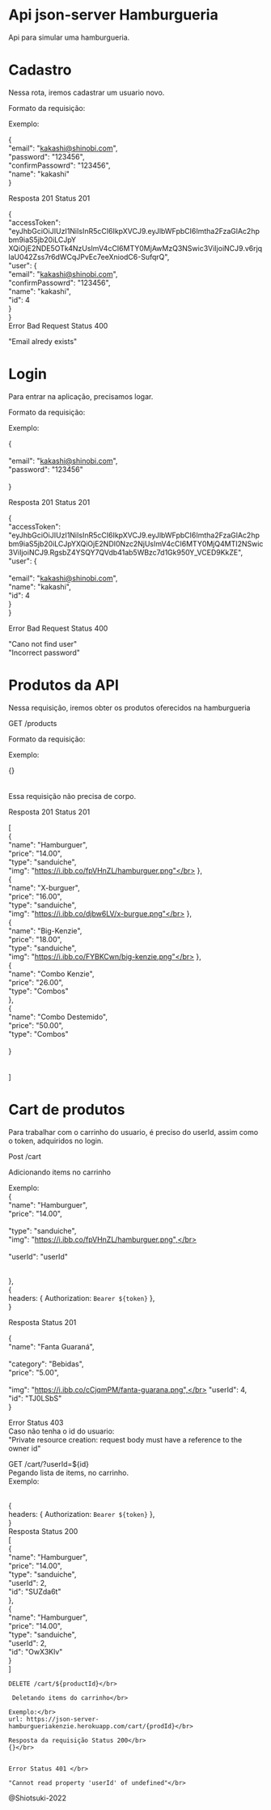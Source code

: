 # Api json-server Hamburgueria

Api para simular uma hamburgueria.


# Cadastro

Nessa rota, iremos cadastrar um usuario novo.

Formato da requisição: </br>

Exemplo:</br>

{ </br>
"email": "kakashi@shinobi.com",</br>
"password": "123456",</br>
 "confirmPassowrd": "123456",</br>
"name": "kakashi"</br>
}</br>


Resposta 201 Status 201</br>

{</br>
  "accessToken": "eyJhbGciOiJIUzI1NiIsInR5cCI6IkpXVCJ9.eyJlbWFpbCI6Imtha2FzaGlAc2hpbm9iaS5jb20iLCJpY</br>
  XQiOjE2NDE5OTk4NzUsImV4cCI6MTY0MjAwMzQ3NSwic3ViIjoiNCJ9.v6rjqlaU042Zss7r6dWCqJPvEc7eeXniodC6-SufqrQ",</br>
  "user": {</br>
    "email": "kakashi@shinobi.com",</br>
    "confirmPassowrd": "123456",</br>
    "name": "kakashi",</br>
    "id": 4</br>
  }</br>
}
</br>
Error Bad Request Status 400</br>

 "Email alredy exists"</br>
 
 
# Login</br>

Para entrar na aplicação, precisamos logar.</br>

Formato da requisição: </br>

Exemplo:</br>


{</br></br>
  "email": "kakashi@shinobi.com",</br>
  "password": "123456"</br></br>
}</br>


 
Resposta 201 Status 201</br>

{</br>
  "accessToken":</br> "eyJhbGciOiJIUzI1NiIsInR5cCI6IkpXVCJ9.eyJlbWFpbCI6Imtha2FzaGlAc2hpbm9iaS5jb20iLCJpYXQiOjE2NDI0Nzc2NjUsImV4cCI6MTY0MjQ4MTI2NSwic3ViIjoiNCJ9.RgsbZ4YSQY7QVdb41ab5WBzc7d1Gk950Y_VCED9KkZE",
  "user": {</br></br>
    "email": "kakashi@shinobi.com",</br>
    "name": "kakashi",</br>
    "id": 4</br>
  }</br>
}</br>
 
Error Bad Request Status 400</br>

"Cano not find user"</br>
"Incorrect password"</br>

# Produtos da API

Nessa requisição, iremos obter os produtos oferecidos na hamburgueria</br>

 GET /products</br>
 

Formato da requisição: </br>

Exemplo:</br>


{}</br>
</br></br>
Essa requisição não precisa de corpo.</br>



Resposta 201 Status 201</br>


[</br>
  {</br>
    "name": "Hamburguer",</br>
    "price": "14.00",</br>
    "type": "sanduiche",</br>
    "img": "https://i.ibb.co/fpVHnZL/hamburguer.png"</br>
  },</br>
  {</br>
    "name": "X-burguer",</br>
    "price": "16.00",</br>
    "type": "sanduiche",</br>
    "img": "https://i.ibb.co/djbw6LV/x-burgue.png"</br>
  },</br>
  {</br>
    "name": "Big-Kenzie",</br>
    "price": "18.00",</br>
    "type": "sanduiche",</br>
    "img": "https://i.ibb.co/FYBKCwn/big-kenzie.png"</br>
  },</br>
  {</br>
    "name": "Combo Kenzie",</br>
    "price": "26.00",</br>
    "type": "Combos"</br>
  },</br>
  {</br>
    "name": "Combo Destemido",</br>
    "price": "50.00",</br>
    "type": "Combos"</br></br>
  }</br></br></br>
]


# Cart de produtos</br>

Para trabalhar com o carrinho do usuario, é preciso do userId, assim como o token, adquiridos no login.</br>

Post /cart</br>

 Adicionando items no carrinho</br>
 
Exemplo: 
</br>
  {  </br>
      "name": "Hamburguer",</br>
      "price": "14.00",</br></br>
      "type": "sanduiche",</br>
      "img": "https://i.ibb.co/fpVHnZL/hamburguer.png",</br></br></br>
      "userId": "userId" </br></br>
  
  },</br>
  {</br>
    headers: { Authorization: `Bearer ${token}` },</br>
  }</br>
  
  
  Resposta Status 201</br>
  
  {</br>
  "name": "Fanta Guaraná",</br></br>
  "category": "Bebidas",</br>
  "price": "5.00",</br></br>
  "img": "https://i.ibb.co/cCjqmPM/fanta-guarana.png",</br>
  "userId": 4,</br>
  "id": "TJ0LSbS"</br>
}</br>

Error Status 403</br>
Caso não tenha o id do usuario:</br>
"Private resource creation: request body must have a reference to the owner id"</br>

GET /cart/?userId=${id}</br>
  Pegando lista de items, no carrinho.</br>
Exemplo:</br></br>

 {</br>
  headers: { Authorization: `Bearer ${token}` },</br>
 }
 </br>
 Resposta Status 200</br>
 [</br>
   {</br>
      "name": "Hamburguer",</br>
      "price": "14.00",</br>
      "type": "sanduiche",</br>
      "userId": 2,</br>
      "id": "SUZda6t"</br>
    },</br>
    {</br>
      "name": "Hamburguer",</br>
      "price": "14.00",</br>
      "type": "sanduiche",</br>
      "userId": 2,</br>
      "id": "OwX3Klv"</br>
    }</br>
    ]</br>
    
    
    
    DELETE /cart/${productId}</br>
    
     Deletando items do carrinho</br>
     
    Exemplo:</br>
    url: https://json-server-hamburgueriakenzie.herokuapp.com/cart/{prodId}</br>
    
    Resposta da requisição Status 200</br>
    {}</br>
    

    Error Status 401 </br>
    
    "Cannot read property 'userId' of undefined"</br>



@Shiotsuki-2022



